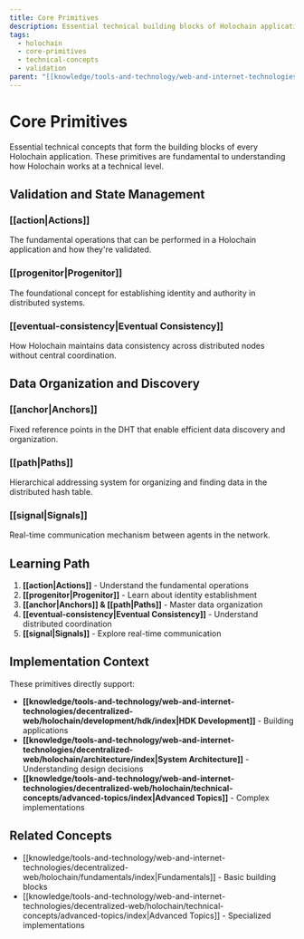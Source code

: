 ```yaml
---
title: Core Primitives
description: Essential technical building blocks of Holochain applications
tags:
  - holochain
  - core-primitives
  - technical-concepts
  - validation
parent: "[[knowledge/tools-and-technology/web-and-internet-technologies/decentralized-web/holochain/technical-concepts/index|Technical Concepts]]"
---
```


# Core Primitives

Essential technical concepts that form the building blocks of every Holochain application. These primitives are fundamental to understanding how Holochain works at a technical level.

## Validation and State Management

### [[action|Actions]]
The fundamental operations that can be performed in a Holochain application and how they're validated.

### [[progenitor|Progenitor]]
The foundational concept for establishing identity and authority in distributed systems.

### [[eventual-consistency|Eventual Consistency]]
How Holochain maintains data consistency across distributed nodes without central coordination.

## Data Organization and Discovery

### [[anchor|Anchors]]
Fixed reference points in the DHT that enable efficient data discovery and organization.

### [[path|Paths]]
Hierarchical addressing system for organizing and finding data in the distributed hash table.

### [[signal|Signals]]
Real-time communication mechanism between agents in the network.

## Learning Path

1. **[[action|Actions]]** - Understand the fundamental operations
2. **[[progenitor|Progenitor]]** - Learn about identity establishment
3. **[[anchor|Anchors]] & [[path|Paths]]** - Master data organization
4. **[[eventual-consistency|Eventual Consistency]]** - Understand distributed coordination
5. **[[signal|Signals]]** - Explore real-time communication

## Implementation Context

These primitives directly support:
- **[[knowledge/tools-and-technology/web-and-internet-technologies/decentralized-web/holochain/development/hdk/index|HDK Development]]** - Building applications
- **[[knowledge/tools-and-technology/web-and-internet-technologies/decentralized-web/holochain/architecture/index|System Architecture]]** - Understanding design decisions
- **[[knowledge/tools-and-technology/web-and-internet-technologies/decentralized-web/holochain/technical-concepts/advanced-topics/index|Advanced Topics]]** - Complex implementations

## Related Concepts

- [[knowledge/tools-and-technology/web-and-internet-technologies/decentralized-web/holochain/fundamentals/index|Fundamentals]] - Basic building blocks
- [[knowledge/tools-and-technology/web-and-internet-technologies/decentralized-web/holochain/technical-concepts/advanced-topics/index|Advanced Topics]] - Specialized implementations